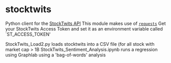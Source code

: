 # stocktwits
Python client for the [StockTwits API](http://stocktwits.com/developers/docs/api)
This module makes use of [`requests`](http://docs.python-requests.org/en/master/)
Get your StockTwits Access Token and set it as an environment variable called `ST_ACCESS_TOKEN'

StockTwits_Load2.py loads stocktwits into a CSV file (for all stock with market cap > 1B
StockTwits_Sentiment_Analysis.ipynb runs a regression using Graphlab using a 'bag-of-words' analysis
